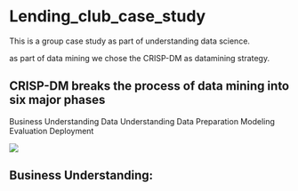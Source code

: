 # Lending_club_case_study
This is a group case study as part of understanding data science.

as part of data mining we chose the CRISP-DM as datamining strategy.

## CRISP-DM breaks the process of data mining into six major phases

Business Understanding
Data Understanding
Data Preparation
Modeling
Evaluation
Deployment

<img src="https://en.wikipedia.org/wiki/File:CRISP-DM_Process_Diagram.png">

## Business Understanding:
